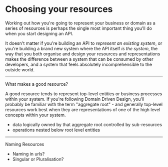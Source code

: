 # Choosing your resources

Working out how you're going to represent your business or domain as a series of resources is perhaps the single most important thing you'll do when you start designing an API.

It doesn't matter if you're building an API to *represent an existing system*, or you're building a brand new system where the API itself *is the system*, the way that you both organise and design your resources and representations makes the difference between a system that can be consumed by other developers, and a system that feels absolutely incomprehensible to the outside world.

---
What makes a good resource?

A good resource tends to represent top-level entities or business processes within your system. If you're following Domain Driven Design, you'll probably be familiar with the term "aggregate root" - and generally top-level resources work best when they are representations of one of the high level concepts within your system.

- data logically owned by that aggregate root controlled by sub-resources
- operations nested below root level entities

---
Naming Resources

- Naming in urls?
- Singular or Pluralisation?


